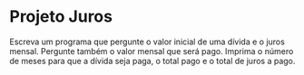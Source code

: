 # Projeto Juros
Escreva um programa que pergunte o valor inicial de uma dívida e o juros mensal. Pergunte também o valor mensal 
que será pago. Imprima o número de meses para que a dívida seja paga, o total pago e o total de juros a pago.
